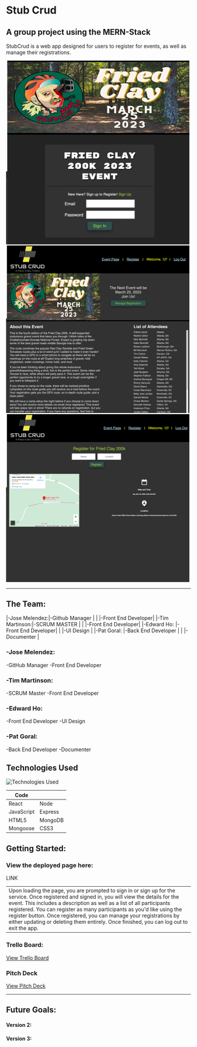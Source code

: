 # Stub Crud
## A group project using the MERN-Stack

StubCrud is a web app designed for users to register for events, as well as manage their registrations.  

<img width="500px" src='readme_img/signin.png'>
<img width="500px" src='readme_img/eventpage.png'>
<img width="500px" src='readme_img/register.png'>


---

## The Team:

|-Jose Melendez:|-Github Manager     |
|               |-Front End Developer|
|-Tim Martinson:|-SCRUM MASTER       |
|               |-Front End Developer|
|-Edward Ho:    |-Front End Developer|
|               |-UI Design          |
|-Pat Goral:    |-Back End Developer |
|               |-Documenter         |

### -Jose Melendez:
-GitHub Manager
-Front End Developer

### -Tim Martinson:
-SCRUM Master
-Front End Developer

### -Edward Ho:
-Front End Developer
-UI Design

### -Pat Goral:
-Back End Developer
-Documenter

## Technologies Used

![Technologies Used](https://skillicons.dev/icons?i=react,nodejs,express,mongodb,js,html,css)

| Code       |          |
| ---------- | -------- |
| React      | Node     |
| JavaScript | Express  |
| HTML5      | MongoDB  |
| Mongoose   | CSS3     |



## Getting Started:

### View the deployed page here:
LINK

<table>
<tr>
<td>
  Upon loading the page, you are prompted to sign in or sign up for the service.  Once registered and signed in, you will view the details for the event.  This includes a description as well as a list of all participants registered.  You can register as many participants as you'd like using the register button.  Once registered, you can manage your registrations by either updating or deleting them entirely.  Once finished, you can log out to exit the app.
</td>
</tr>
</table>

### Trello Board:

[View Trello Board](https://trello.com/b/ZFkGbE5Q/project-3)


### Pitch Deck

[View Pitch Deck](https://docs.google.com/presentation/d/1m-4NvatLkOq-8CiPD1W6_KrEP4eqX6Ccz9J3V0H-94g/edit#slide=id.p)

---

## Future Goals:

#### Version 2:

#### Version 3:

